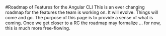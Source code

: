 #Roadmap of Features for the Angular CLI
This is an ever changing roadmap for the features the team is working on. It will evolve. Things will come and go. The purpose of this page is to provide a sense of what is coming. Once we get closer to a RC the roadmap may formalize ... for now, this is much more free-flowing.
